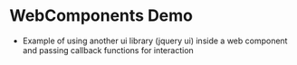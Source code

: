 # WebComponents Demo

* Example of using another ui library (jquery ui) inside a web component and passing callback functions for interaction